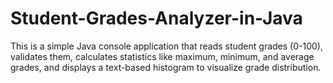 # Student-Grades-Analyzer-in-Java
This is a simple Java console application that reads student grades (0-100), validates them, calculates statistics like maximum, minimum, and average grades, and displays a text-based histogram to visualize grade distribution.

